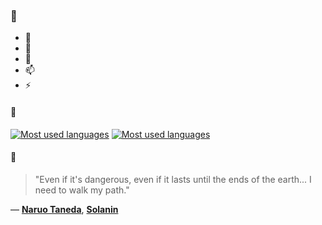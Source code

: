 ### 👋

- 🔭
- 🌱
- 💬
- 📫
- ⚡

#### 🧏

[![Most used languages](https://github-readme-stats-aynah.vercel.app/api/top-langs/?username=aynh&theme=solarized-dark&langs_count=6&layout=compact&hide_title=true)](https://github.com/anuraghazra/github-readme-stats#gh-dark-mode-only)
[![Most used languages](https://github-readme-stats-aynah.vercel.app/api/top-langs/?username=aynh&theme=solarized-light&langs_count=6&layout=compact&hide_title=true)](https://github.com/anuraghazra/github-readme-stats#gh-light-mode-only)

#### 💬

> "Even if it's dangerous, even if it lasts until the ends of the earth... I need to walk my path."

&mdash; [**Naruo Taneda**](https://myanimelist.net/character.php?q=Naruo%20Taneda&cat=character), [**Solanin**](https://myanimelist.net/search/all?q=Solanin&cat=all)
